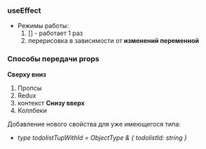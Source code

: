 ### useEffect
- Режимы работы:
	1. [] - работает 1 раз
	2. перерисовка в зависимости от **изменений переменной**

### Способы передачи props
**Сверху вниз**
1. Пропсы
2. Redux 
3. контекст
**Снизу вверх**
1. Коллбеки

Добавление нового свойства для уже имеющегося типа: 
- *type todolistTupWithId = ObjectType & { todolistId: string }*